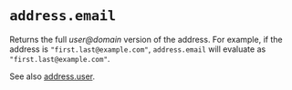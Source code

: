 # `address.email`

Returns the full *user@domain* version of the address. For example, if the address is
`"first.last@example.com"`, `address.email` will evaluate as `"first.last@example.com"`.

See also [address.user](user.md).


